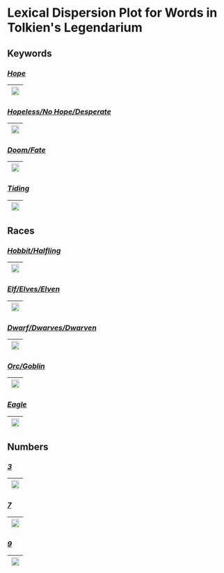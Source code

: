 # Lexical Dispersion Plot for Words in Tolkien's Legendarium

## Keywords

### ___<ins>Hope</ins>___

| <img src="Tolkien_files/figure-html/hope-1.png" width = 95%/> |
| ------ |


### ___<ins>Hopeless/No Hope/Desperate</ins>___

| <img src="Tolkien_files/figure-html/hopeless-1.png" width = 95%/> |
| ------ |

### ___<ins>Doom/Fate</ins>___

| <img src="Tolkien_files/figure-html/doom-1.png" width = 95%/> |
| ------ |

### ___<ins>Tiding</ins>___

| <img src="Tolkien_files/figure-html/tiding-1.png" width = 95%/> |
| ------ |

## Races

### ___<ins>Hobbit/Halfling</ins>___

| <img src="Tolkien_files/figure-html/hobbit-1.png" width = 95%/> |
| ------ |


### ___<ins>Elf/Elves/Elven</ins>___

| <img src="Tolkien_files/figure-html/elf-1.png" width = 95%/> |
| ------ |

### ___<ins>Dwarf/Dwarves/Dwarven</ins>___

| <img src="Tolkien_files/figure-html/dwarf-1.png" width = 95%/> |
| ------ |


### ___<ins>Orc/Goblin</ins>___

| <img src="Tolkien_files/figure-html/orc-1.png" width = 95%/> |
| ------ |

### ___<ins>Eagle</ins>___

| <img src="Tolkien_files/figure-html/eagle-1.png" width = 95%/> |
| ------ |

## Numbers


### ___<ins>3</ins>___

| <img src="Tolkien_files/figure-html/three-1.png" width = 95%/> |
| ------ |


### ___<ins>7</ins>___

| <img src="Tolkien_files/figure-html/seven-1.png" width = 95%/> |
| ------ |

### ___<ins>9</ins>___

| <img src="Tolkien_files/figure-html/nine-1.png" width = 95%/> |
| ------ |
